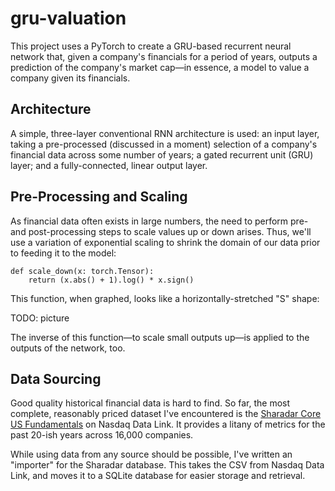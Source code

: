 # gru-valuation

This project uses a PyTorch to create a GRU-based recurrent neural network that, given a company's financials for a period of years, outputs a prediction of the company's market cap—in essence, a model to value a company given its financials.

## Architecture

A simple, three-layer conventional RNN architecture is used: an input layer, taking a pre-processed (discussed in a moment) selection of a company's financial data across some number of years; a gated recurrent unit (GRU) layer; and a fully-connected, linear output layer.

## Pre-Processing and Scaling

As financial data often exists in large numbers, the need to perform pre- and post-processing steps to scale values up or down arises. Thus, we'll use a variation of exponential scaling to shrink the domain of our data prior to feeding it to the model:

    def scale_down(x: torch.Tensor):
        return (x.abs() + 1).log() * x.sign()

This function, when graphed, looks like a horizontally-stretched "S" shape:

TODO: picture

The inverse of this function—to scale small outputs up—is applied to the outputs of the network, too.

## Data Sourcing

Good quality historical financial data is hard to find. So far, the most complete, reasonably priced dataset I've encountered is the [Sharadar Core US Fundamentals](https://data.nasdaq.com/databases/SF1/data) on Nasdaq Data Link. It provides a litany of metrics for the past 20-ish years across 16,000 companies.

While using data from any source should be possible, I've written an "importer" for the Sharadar database. This takes the CSV from Nasdaq Data Link, and moves it to a SQLite database for easier storage and retrieval.
